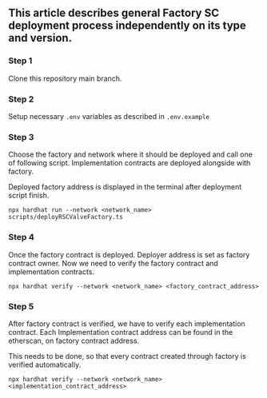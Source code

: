 ## This article describes general Factory SC deployment process independently on its type and version.

### Step 1

Clone this repository main branch.

### Step 2

Setup necessary `.env` variables as described in `.env.example`

### Step 3

Choose the factory and network where it should be deployed and call one of following script. Implementation contracts are deployed alongside with factory.

Deployed factory address is displayed in the terminal after deployment script finish.

`npx hardhat run --network <network_name> scripts/deployRSCValveFactory.ts`

### Step 4

Once the factory contract is deployed. Deployer address is set as factory contract owner. Now we need to verify the factory contract and implementation contracts.

`npx hardhat verify --network <network_name> <factory_contract_address>`

### Step 5

After factory contract is verified, we have to verify each implementation contract. Each Implementation contract address can be found in the etherscan, on factory contract address.

This needs to be done, so that every contract created through factory is verified automatically.

`npx hardhat verify --network <network_name> <implementation_contract_address>`